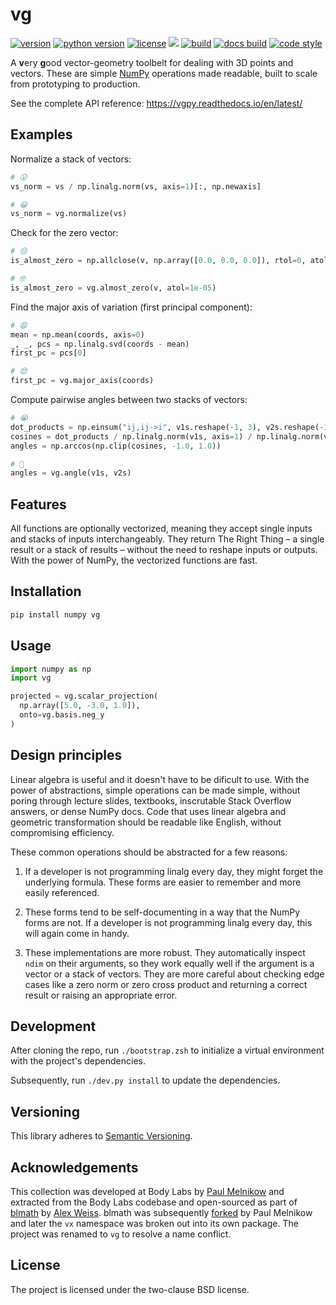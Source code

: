 vg
==

[![version](https://img.shields.io/pypi/v/vg.svg?style=flat-square)][pypi]
[![python version](https://img.shields.io/pypi/pyversions/vg.svg?style=flat-square)][pypi]
[![license](https://img.shields.io/pypi/l/vg.svg?style=flat-square)][pypi]
[![](https://img.shields.io/badge/coverage-100%25-brightgreen.svg?style=flat-square)][coverage]
[![build](https://img.shields.io/circleci/project/github/lace/vg/master.svg?style=flat-square)][build]
[![docs build](https://img.shields.io/readthedocs/vgpy.svg?style=flat-square)][docs build]
[![code style](https://img.shields.io/badge/code%20style-black-black.svg?style=flat-square)][black]

A **v**ery **g**ood vector-geometry toolbelt for dealing with 3D points and
vectors. These are simple [NumPy][] operations made readable, built to scale
from prototyping to production.

See the complete API reference: https://vgpy.readthedocs.io/en/latest/

[pypi]: https://pypi.org/project/vg/
[coverage]: https://github.com/lace/vg/blob/master/.coveragerc
[build]: https://circleci.com/gh/lace/vg/tree/master
[docs build]: https://vgpy.readthedocs.io/en/latest/
[black]: https://black.readthedocs.io/en/stable/
[lace]: https://github.com/metabolize/lace
[numpy]: https://www.numpy.org/

Examples
--------

Normalize a stack of vectors:

```py
# 😮
vs_norm = vs / np.linalg.norm(vs, axis=1)[:, np.newaxis]

# 😀
vs_norm = vg.normalize(vs)
```

Check for the zero vector:

```py
# 😣
is_almost_zero = np.allclose(v, np.array([0.0, 0.0, 0.0]), rtol=0, atol=1e-05)

# 🤓
is_almost_zero = vg.almost_zero(v, atol=1e-05)
```

Find the major axis of variation (first principal component):

```py
# 😩
mean = np.mean(coords, axis=0)
_, _, pcs = np.linalg.svd(coords - mean)
first_pc = pcs[0]

# 😍
first_pc = vg.major_axis(coords)
```

Compute pairwise angles between two stacks of vectors:

```py
# 😭
dot_products = np.einsum("ij,ij->i", v1s.reshape(-1, 3), v2s.reshape(-1, 3))
cosines = dot_products / np.linalg.norm(v1s, axis=1) / np.linalg.norm(v1s, axis=1)
angles = np.arccos(np.clip(cosines, -1.0, 1.0))

# 🤯
angles = vg.angle(v1s, v2s)
```

Features
--------

All functions are optionally vectorized, meaning they accept single inputs and
stacks of inputs interchangeably. They return The Right Thing – a single
result or a stack of results – without the need to reshape inputs or outputs.
With the power of NumPy, the vectorized functions are fast.

Installation
------------

```sh
pip install numpy vg
```


Usage
-----

```py
import numpy as np
import vg

projected = vg.scalar_projection(
  np.array([5.0, -3.0, 1.0]),
  onto=vg.basis.neg_y
)
```


Design principles
-----------------

Linear algebra is useful and it doesn't have to be dificult to use. With the
power of abstractions, simple operations can be made simple, without poring
through lecture slides, textbooks, inscrutable Stack Overflow answers, or
dense NumPy docs. Code that uses linear algebra and geometric transformation
should be readable like English, without compromising efficiency.

These common operations should be abstracted for a few reasons:

1. If a developer is not programming linalg every day, they might forget the
   underlying formula. These forms are easier to remember and more easily
   referenced.

2. These forms tend to be self-documenting in a way that the NumPy forms are
   not. If a developer is not programming linalg every day, this will again
   come in handy.

3. These implementations are more robust. They automatically inspect `ndim`
   on their arguments, so they work equally well if the argument is a vector
   or a stack of vectors. They are more careful about checking edge cases
   like a zero norm or zero cross product and returning a correct result
   or raising an appropriate error.


Development
-----------

After cloning the repo, run `./bootstrap.zsh` to initialize a virtual
environment with the project's dependencies.

Subsequently, run `./dev.py install` to update the dependencies.


Versioning
----------

This library adheres to [Semantic Versioning][semver].

[semver]: https://semver.org/


Acknowledgements
----------------

This collection was developed at Body Labs by [Paul Melnikow][] and extracted
from the Body Labs codebase and open-sourced as part of [blmath][] by [Alex
Weiss][]. blmath was subsequently [forked][fork] by Paul Melnikow and later
the `vx` namespace was broken out into its own package. The project was renamed
to `vg` to resolve a name conflict.

[paul melnikow]: https://github.com/paulmelnikow
[blmath]: https://github.com/bodylabs/blmath
[alex weiss]: https://github.com/algrs
[fork]: https://github.com/metabolize/blmath


License
-------

The project is licensed under the two-clause BSD license.
